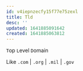 ```yaml
---
id: v4iepnzecfy15f77e75zexl
title: Tld
desc: ''
updated: 1641885091642
created: 1641885063812
---
```



`T`op `L`evel `D`omain

Like `.com` | `.org` | `.mil` | `.gov`
